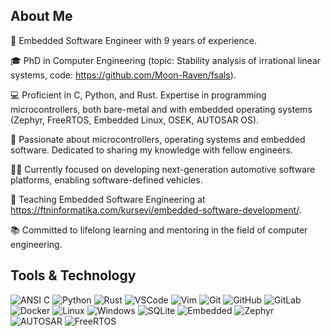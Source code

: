 ## About Me

🔧 Embedded Software Engineer with 9 years of experience.

🎓 PhD in Computer Engineering (topic: Stability analysis of irrational linear systems, code: https://github.com/Moon-Raven/fsals).

💻 Proficient in C, Python, and Rust. Expertise in programming microcontrollers, both bare-metal and with embedded operating systems (Zephyr, FreeRTOS, Embedded Linux, OSEK, AUTOSAR OS).

🚀 Passionate about microcontrollers, operating systems and embedded software. Dedicated to sharing my knowledge with fellow engineers.

👨‍💻 Currently focused on developing next-generation automotive software platforms, enabling software-defined vehicles.

🌱 Teaching Embedded Software Engineering at https://ftninformatika.com/kursevi/embedded-software-development/.

📚 Committed to lifelong learning and mentoring in the field of computer engineering.

## Tools & Technology

![ANSI C](https://img.shields.io/badge/ANSI-darkgreen?logo=C&logoColor=white)
![Python](https://img.shields.io/badge/Python-blue?logo=python&logoColor=white)
![Rust](https://img.shields.io/badge/Rust-black?logo=rust&logoColor=white)
![VSCode](https://img.shields.io/badge/VSCode-blue?logo=VisualStudioCode&logoColor=white)
![Vim](https://img.shields.io/badge/Vim-darkgreen?logo=vim&logoColor=white)
![Git](https://img.shields.io/badge/Git-red?logo=git&logoColor=white)
![GitHub](https://img.shields.io/badge/GitHub-black?logo=github&logoColor=white)
![GitLab](https://img.shields.io/badge/GitLab-darkorchid?logo=gitlab&logoColor=white)
![Docker](https://img.shields.io/badge/Docker-blue?logo=docker&logoColor=white)
![Linux](https://img.shields.io/badge/Linux-red?logo=linux&logoColor=white)
![Windows](https://img.shields.io/badge/Windows-yellow?logo=windows&logoColor=white)
![SQLite](https://img.shields.io/badge/SQLite-blue?logo=sqlite&logoColor=white)
![Embedded](https://img.shields.io/badge/Embedded-red)
![Zephyr](https://img.shields.io/badge/Zephyr-blue)
![AUTOSAR](https://img.shields.io/badge/AUTOSAR-yellow)
![FreeRTOS](https://img.shields.io/badge/FreeRTOS-darkslateblue)
